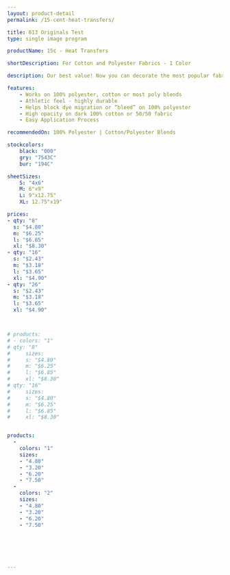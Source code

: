 ```yaml
---
layout: product-detail
permalink: /15-cent-heat-transfers/

title: 613 Originals Test
type: single image program

productName: 15¢ - Heat Transfers

shortDescription: For Cotton and Polyester Fabrics - 1 Color

description: Our best value! Now you can decorate the most popular fabric types including 100% polyester, cotton blends or 100% cotton. Our 15¢ transfers are screen printed using plastisol ink. Application is quick and easy! All you need is a Commercial Heat Press, hot peel them in only 7 seconds!

features:
    - Works on 100% polyester, cotton or most poly blends
    - Athletic feel - highly durable
    - Helps block dye migration or “bleed” on 100% polyester
    - High opacity on dark 100% cotton or 50/50 fabric
    - Easy Application Process

recommendedOn: 100% Polyester | Cotton/Polyester Blends

stockcolors:
    black: "000"
    gry: "7543C"
    bur: "194C"

sheetSizes:
    S: "4x6"
    M: 6"x9"
    L: 9"x12.75"
    XL: 12.75"x19"

prices:
- qty: "8"
  s: "$4.80"
  m: "$6.25"
  l: "$6.85"
  xl: "$8.30"
- qty: "16"
  s: "$2.43"
  m: "$3.18"
  l: "$3.65"
  xl: "$4.90"
- qty: "26"
  s: "$2.43"
  m: "$3.18"
  l: "$3.65"
  xl: "$4.90"



# products:
# - colors: "1"
# qty: "8"
#     sizes:
#     s: "$4.80"
#     m: "$6.25"
#     l: "$6.85"
#     xl: "$8.30"
# qty: "16"
#     sizes:
#     s: "$4.80"
#     m: "$6.25"
#     l: "$6.85"
#     xl: "$8.30"


products:
  -
    colors: "1"
    sizes:
    - "4.80"
    - "3.20"
    - "6.20"
    - "7.50"
  -
    colors: "2"
    sizes:
    - "4.80"
    - "3.20"
    - "6.20"
    - "7.50"






---
```

